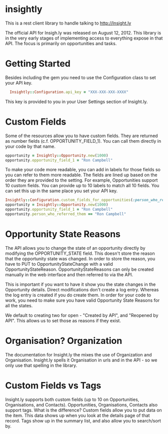 insightly
=========

This is a rest client library to handle talking to http://Insight.ly

The official API for Insigh.ly was released on August 12, 2012.  This library is in the very early stages of implementing access to everything expose in
that API.  The focus is primarily on opportunities and tasks.

Getting Started
=========

Besides including the gem you need to use the Configuration class to set your API key.

```ruby
  Insightly::Configuration.api_key = "XXX-XXX-XXX-XXXX"
```

This key is provided to you in your User Settings section of Insight.ly.


Custom Fields
===========

Some of the resources allow you to have custom fields. They are returned as number fields (c.f. OPPORTUNITY_FIELD_1).  You can call them directly in your code by
that name.

```ruby
opportunity = Insightly::Opportunity.new(1000)
opportunity.opportunity_field_1 = "Ron Campbell"
```

To make your code more readable, you can add in labels for those fields so you can refer to them more readable. The fields are lined up based on the order they are
provided to the setting. For example, Opportunities support 10 custom fields. You can provide up to 10 labels to match all 10 fields. You can set this up in the same place
you set your API key.

```ruby
Insightly::Configuration.custom_fields_for_opportunities(:person_who_referred_them, :where_they_saw_the_ad)
opportunity = Insightly::Opportunity.new(1000)
opportunity.opportunity_field_1 = "Ron Campbell"
opportunity.person_who_referred_them == "Ron Campbell"
```

Opportunity State Reasons
========

The API allows you to change the state of an opportunity directly by modifying the OPPORTUNITY_STATE field. This doesn't store the reason
that the opportunity state was changed.  In order to store the reason, you have to PUT to OpportunityStateChange with a valid OpportunityStateReason.
OpportunityStateReasons can only be created manually in the web interface and then referred to via the API.

This is important if you want to have it show you the state changes in the Opportunity details. Direct modifications don't create a log entry.
Whereas the log entry is created if you do create them. In order for your code to work, you need to make sure you have valid Opportunity State Reasons for all the states.

We default to creating two for open -  "Created by API", and "Reopened by API". This allows us to set those as reasons if they exist.


Organisation? Organization
===========

The documentation for Insight.ly the mixes the use of Organization and Organisation. Insight.ly spells it Organisation in urls and in the API - so we
only use that spelling in the library.


Custom Fields vs Tags
=========

Insight.ly supports both custom fields (up to 10 on Opportunities, Organisations, and Contacts). Opportunities, Organisations,
 Contacts also support tags. What is the difference?   Custom fields allow you to put data on the item. This data shows up when you look
 at the details page of that record. Tags show up in the summary list, and also allow you to search/sort by.
